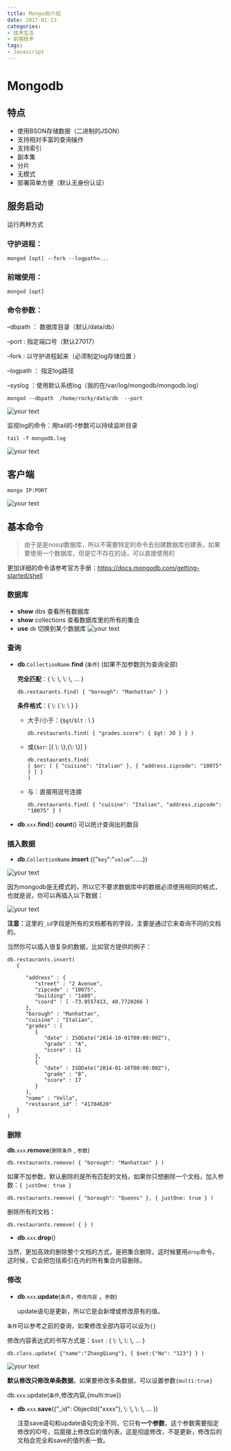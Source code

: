 ```yaml
---
title: Mongodb介绍
date: 2017-01-13
categories: 
- 技术生活
- 前端技术
tags: 
- Javascript
---
```



<div id="MathJax_Message" style="display: none;"></div><h1 id="wiz_toc_0">Mongodb</h2>

<h2 id="wiz_toc_1">特点</h2>

<ul>
<li>使用BSON存储数据（二进制的JSON）</li>
<li>支持相对丰富的查询操作</li>
<li>支持索引</li>
<li>副本集</li>
<li>分片</li>
<li>无模式</li>
<li>部署简单方便（默认无身份认证）</li>
</ul>

<h2 id="wiz_toc_2">服务启动</h2>

<p>运行两种方式</p>

<h3 id="wiz_toc_3">守护进程：</h3>

<pre class="prettyprint prettyprinted"><code><span class="pln">mongod </span><span class="pun">[</span><span class="pln">opt</span><span class="pun">]</span><span class="pln"> </span><span class="pun">--</span><span class="pln">fork </span><span class="pun">--</span><span class="pln">logpath</span><span class="pun">=...</span></code></pre>

<h3 id="wiz_toc_4">前端使用：</h3>

<pre class="prettyprint prettyprinted"><code><span class="pln">mongod </span><span class="pun">[</span><span class="pln">opt</span><span class="pun">]</span></code></pre>

<h3 id="wiz_toc_5">命令参数：</h3>

<p>–dbpath ： 数据库目录（默认/data/db）</p>

<p>–port : 指定端口号（默认27017）</p>

<p>–fork : 以守护进程起来（必须制定log存储位置 ）</p>

<p>–logpath ： 指定log路径</p>

<p>–syslog ：使用默认系统log（我的在/var/log/mongodb/mongodb.log）</p>

<pre class="prettyprint prettyprinted"><code><span class="pln">mongod </span><span class="pun">--</span><span class="pln">dbpath  </span><span class="pun">/</span><span class="pln">home</span><span class="pun">/</span><span class="pln">rocky</span><span class="pun">/</span><span class="pln">data</span><span class="pun">/</span><span class="pln">db  </span><span class="pun">--</span><span class="pln">port </span></code></pre>

<p><img src="http://img.hksite.cn/1483527212989" alt="your text" title=""></p>

<p>监视log的命令：用tail的-f参数可以持续监听目录</p>

<pre class="prettyprint prettyprinted"><code><span class="pln">tail </span><span class="pun">-</span><span class="pln">f mongodb</span><span class="pun">.</span><span class="pln">log</span></code></pre>

<p><img src="http://img.hksite.cn/1483527357856" alt="your text" title=""></p>

<h2 id="wiz_toc_6">客户端</h2>

<pre class="prettyprint prettyprinted"><code class="language-mongo"><span class="pln">mongo IP</span><span class="pun">:</span><span class="pln">PORT</span></code></pre>

<p><img src="http://img.hksite.cn/1478075611496" alt="your text" title=""></p>

<h2 id="wiz_toc_7">基本命令</h2>

<blockquote>
  <p>由于是是nosql数据库，所以不需要特定的命令去创建数据库创建表，如果要使用一个数据库，但是它不存在的话，可以直接使用的</p>
</blockquote>

<p>更加详细的命令请参考官方手册：<a href="https://docs.mongodb.com/getting-started/shell">https://docs.mongodb.com/getting-started/shell</a></p>

<h3 id="wiz_toc_8">数据库</h3>

<ul>
<li><strong>show</strong> dbs   查看所有数据库</li>
<li><strong>show</strong> collections   查看数据库里的所有的集合</li>
<li><strong>use</strong> <code>db</code>  切换到某个数据库  <img src="http://img.hksite.cn/1483527714439" alt="your text" title=""></li>
</ul>

<h3 id="wiz_toc_9">查询</h3>

<ul>
<li><p><strong>db</strong>.<code>CollectionName</code>.<strong>find</strong> (<code>条件</code>)   (如果不加参数则为查询全部)</p>

<p><strong>完全匹配</strong>：{ \<field1>: \<value1>, \<field2>: \<value2>, … }</value2></field2></value1></field1></p>

<pre class="prettyprint prettyprinted"><code><span class="pln">db</span><span class="pun">.</span><span class="pln">restaurants</span><span class="pun">.</span><span class="pln">find</span><span class="pun">(</span><span class="pln"> </span><span class="pun">{</span><span class="pln"> </span><span class="str">"borough"</span><span class="pun">:</span><span class="pln"> </span><span class="str">"Manhattan"</span><span class="pln"> </span><span class="pun">}</span><span class="pln"> </span><span class="pun">)</span></code></pre>

<p><strong>条件格式</strong>：{ \<field1>: { \<operator1>: \<value1> } }</value1></operator1></field1></p>

<ul><li><p>大于/小于：{<code>$gt</code>/<code>$lt</code> : \<value1> }</value1></p>

<pre class="prettyprint prettyprinted"><code><span class="pln">db</span><span class="pun">.</span><span class="pln">restaurants</span><span class="pun">.</span><span class="pln">find</span><span class="pun">(</span><span class="pln"> </span><span class="pun">{</span><span class="pln"> </span><span class="str">"grades.score"</span><span class="pun">:</span><span class="pln"> </span><span class="pun">{</span><span class="pln"> $gt</span><span class="pun">:</span><span class="pln"> </span><span class="lit">30</span><span class="pln"> </span><span class="pun">}</span><span class="pln"> </span><span class="pun">}</span><span class="pln"> </span><span class="pun">)</span></code></pre></li>
<li><p>或{<code>$or</code>: [{ \<field1>: \<value1>},{\<field2>: \<value2>}] }</value2></field2></value1></field1></p>

<pre class="prettyprint prettyprinted"><code><span class="pln">db</span><span class="pun">.</span><span class="pln">restaurants</span><span class="pun">.</span><span class="pln">find</span><span class="pun">(</span><span class="pln">
</span><span class="pun">{</span><span class="pln"> $or</span><span class="pun">:</span><span class="pln"> </span><span class="pun">[</span><span class="pln"> </span><span class="pun">{</span><span class="pln"> </span><span class="str">"cuisine"</span><span class="pun">:</span><span class="pln"> </span><span class="str">"Italian"</span><span class="pln"> </span><span class="pun">},</span><span class="pln"> </span><span class="pun">{</span><span class="pln"> </span><span class="str">"address.zipcode"</span><span class="pun">:</span><span class="pln"> </span><span class="str">"10075"</span><span class="pln"> </span><span class="pun">}</span><span class="pln"> </span><span class="pun">]</span><span class="pln"> </span><span class="pun">}</span><span class="pln">
</span><span class="pun">)</span></code></pre></li>
<li><p>与：直接用逗号连接</p>

<pre class="prettyprint prettyprinted"><code><span class="pln">db</span><span class="pun">.</span><span class="pln">restaurants</span><span class="pun">.</span><span class="pln">find</span><span class="pun">(</span><span class="pln"> </span><span class="pun">{</span><span class="pln"> </span><span class="str">"cuisine"</span><span class="pun">:</span><span class="pln"> </span><span class="str">"Italian"</span><span class="pun">,</span><span class="pln"> </span><span class="str">"address.zipcode"</span><span class="pun">:</span><span class="pln"> </span><span class="str">"10075"</span><span class="pln"> </span><span class="pun">}</span><span class="pln"> </span><span class="pun">)</span></code></pre></li></ul></li>
<li><p><strong>db</strong>.<code>xxx</code>.<strong>find</strong>().<strong>count</strong>()   可以统计查询出的数目</p></li>
</ul>

<h3 id="wiz_toc_10">插入数据</h3>

<ul>
<li><strong>db</strong>.<code>CollectionName</code>.<strong>insert</strong> ({"<code>key</code>":"<code>value</code>"……})</li>
</ul>

<p><img src="http://img.hksite.cn/1483528125879" alt="your text" title=""></p>

<p>因为mongodb是无模式的，所以它不要求数据库中的数据必须使用相同的格式，也就是说，你可以再插入以下数据：</p>

<p><img src="http://img.hksite.cn/1483528527859" alt="your text" title=""></p>

<p><strong>注意：</strong>这里的<code>_id</code>字段是所有的文档都有的字段，主要是通过它来查询不同的文档的。</p>

<p>当然你可以插入很复杂的数据，比如官方提供的例子：</p>

<pre class="prettyprint prettyprinted"><code class="language-javascript"><span class="pln">db</span><span class="pun">.</span><span class="pln">restaurants</span><span class="pun">.</span><span class="pln">insert</span><span class="pun">(</span><span class="pln">
   </span><span class="pun">{</span><span class="pln">

      </span><span class="str">"address"</span><span class="pln"> </span><span class="pun">:</span><span class="pln"> </span><span class="pun">{</span><span class="pln">
         </span><span class="str">"street"</span><span class="pln"> </span><span class="pun">:</span><span class="pln"> </span><span class="str">"2 Avenue"</span><span class="pun">,</span><span class="pln">
         </span><span class="str">"zipcode"</span><span class="pln"> </span><span class="pun">:</span><span class="pln"> </span><span class="str">"10075"</span><span class="pun">,</span><span class="pln">
         </span><span class="str">"building"</span><span class="pln"> </span><span class="pun">:</span><span class="pln"> </span><span class="str">"1480"</span><span class="pun">,</span><span class="pln">
         </span><span class="str">"coord"</span><span class="pln"> </span><span class="pun">:</span><span class="pln"> </span><span class="pun">[</span><span class="pln"> </span><span class="pun">-</span><span class="lit">73.9557413</span><span class="pun">,</span><span class="pln"> </span><span class="lit">40.7720266</span><span class="pln"> </span><span class="pun">]</span><span class="pln">
      </span><span class="pun">},</span><span class="pln">
      </span><span class="str">"borough"</span><span class="pln"> </span><span class="pun">:</span><span class="pln"> </span><span class="str">"Manhattan"</span><span class="pun">,</span><span class="pln">
      </span><span class="str">"cuisine"</span><span class="pln"> </span><span class="pun">:</span><span class="pln"> </span><span class="str">"Italian"</span><span class="pun">,</span><span class="pln">
      </span><span class="str">"grades"</span><span class="pln"> </span><span class="pun">:</span><span class="pln"> </span><span class="pun">[</span><span class="pln">
         </span><span class="pun">{</span><span class="pln">
            </span><span class="str">"date"</span><span class="pln"> </span><span class="pun">:</span><span class="pln"> </span><span class="typ">ISODate</span><span class="pun">(</span><span class="str">"2014-10-01T00:00:00Z"</span><span class="pun">),</span><span class="pln">
            </span><span class="str">"grade"</span><span class="pln"> </span><span class="pun">:</span><span class="pln"> </span><span class="str">"A"</span><span class="pun">,</span><span class="pln">
            </span><span class="str">"score"</span><span class="pln"> </span><span class="pun">:</span><span class="pln"> </span><span class="lit">11</span><span class="pln">
         </span><span class="pun">},</span><span class="pln">
         </span><span class="pun">{</span><span class="pln">
            </span><span class="str">"date"</span><span class="pln"> </span><span class="pun">:</span><span class="pln"> </span><span class="typ">ISODate</span><span class="pun">(</span><span class="str">"2014-01-16T00:00:00Z"</span><span class="pun">),</span><span class="pln">
            </span><span class="str">"grade"</span><span class="pln"> </span><span class="pun">:</span><span class="pln"> </span><span class="str">"B"</span><span class="pun">,</span><span class="pln">
            </span><span class="str">"score"</span><span class="pln"> </span><span class="pun">:</span><span class="pln"> </span><span class="lit">17</span><span class="pln">
         </span><span class="pun">}</span><span class="pln">
      </span><span class="pun">],</span><span class="pln">
      </span><span class="str">"name"</span><span class="pln"> </span><span class="pun">:</span><span class="pln"> </span><span class="str">"Vella"</span><span class="pun">,</span><span class="pln">
      </span><span class="str">"restaurant_id"</span><span class="pln"> </span><span class="pun">:</span><span class="pln"> </span><span class="str">"41704620"</span><span class="pln">
   </span><span class="pun">}</span><span class="pln">
</span><span class="pun">)</span></code></pre>

<h3 id="wiz_toc_11">删除</h3>

<p><strong>db</strong>.<code>xxx</code>.<strong>remove</strong>(<code>删除条件</code> , <code>参数</code>)</p>

<pre class="prettyprint prettyprinted"><code><span class="pln">db</span><span class="pun">.</span><span class="pln">restaurants</span><span class="pun">.</span><span class="pln">remove</span><span class="pun">(</span><span class="pln"> </span><span class="pun">{</span><span class="pln"> </span><span class="str">"borough"</span><span class="pun">:</span><span class="pln"> </span><span class="str">"Manhattan"</span><span class="pln"> </span><span class="pun">}</span><span class="pln"> </span><span class="pun">)</span></code></pre>

<p>如果不加参数，默认删除的是所有匹配的文档，如果你只想删除一个文档，加入参数：<code>{ justOne: true }</code> </p>

<pre class="prettyprint prettyprinted"><code><span class="pln">db</span><span class="pun">.</span><span class="pln">restaurants</span><span class="pun">.</span><span class="pln">remove</span><span class="pun">(</span><span class="pln"> </span><span class="pun">{</span><span class="pln"> </span><span class="str">"borough"</span><span class="pun">:</span><span class="pln"> </span><span class="str">"Queens"</span><span class="pln"> </span><span class="pun">},</span><span class="pln"> </span><span class="pun">{</span><span class="pln"> justOne</span><span class="pun">:</span><span class="pln"> </span><span class="kwd">true</span><span class="pln"> </span><span class="pun">}</span><span class="pln"> </span><span class="pun">)</span></code></pre>

<p>删除所有的文档：</p>

<pre class="prettyprint prettyprinted"><code><span class="pln">db</span><span class="pun">.</span><span class="pln">restaurants</span><span class="pun">.</span><span class="pln">remove</span><span class="pun">(</span><span class="pln"> </span><span class="pun">{</span><span class="pln"> </span><span class="pun">}</span><span class="pln"> </span><span class="pun">)</span></code></pre>

<ul>
<li><strong>db</strong>.<code>xxx</code>.<strong>drop</strong>()</li>
</ul>

<p>当然，更加高效的删除整个文档的方式，是把集合删除，这时候要用<code>drop</code>命令，这时候，它会把包括索引在内的所有集合内容删除。</p>

<h3 id="wiz_toc_12">修改</h3>

<ul>
<li><p><strong>db</strong>.<code>xxx</code>.<strong>update</strong>(<code>条件</code>，<code>修改内容</code> ，<code>参数</code>)</p>

<p>update语句是更新，所以它是会新增或修改原有的值。</p></li>
</ul>

<p><code>条件</code>可以参考之前的查询，如果修改全部内容可以设为<code>{}</code></p>

<p>修改内容表达式的书写方式是：<code>$set</code> : { \<field1>: \<value1>, \<field2>: \<value2>, … }</value2></field2></value1></field1></p>

<pre class="prettyprint prettyprinted"><code><span class="pln">db</span><span class="pun">.</span><span class="kwd">class</span><span class="pun">.</span><span class="pln">update</span><span class="pun">(</span><span class="pln"> </span><span class="pun">{</span><span class="str">"name"</span><span class="pun">:</span><span class="str">"ZhangQiang"</span><span class="pun">},</span><span class="pln"> </span><span class="pun">{</span><span class="pln"> $set</span><span class="pun">:{</span><span class="str">"No"</span><span class="pun">:</span><span class="pln"> </span><span class="str">"123"</span><span class="pun">}</span><span class="pln"> </span><span class="pun">}</span><span class="pln"> </span><span class="pun">)</span></code></pre>

<p><img src="http://img.hksite.cn/1484209181920" alt="your text" title=""></p>

<p><strong>默认修改只修改单条数据</strong>，如果要修改多条数据，可以设置参数<code>{multi:true}</code></p>

<p>db.<code>xxx</code>.update(<code>条件</code>,修改内容,{multi:true})</p>

<ul>
<li><p><strong>db</strong>.<code>xxx</code>.<strong>save</strong>({"_id": ObjectId("xxxx"), \<field1>: \<value1>, \<field2>: \<value2>, … })</value2></field2></value1></field1></p>

<p>注意save语句和update语句完全不同，它只有<strong>一个参数</strong>，这个参数需要指定修改的ID号，后面接上修改后的值列表，这是彻底修改，不是更新，修改后的文档会完全和save的值列表一致。</p></li>
</ul>
    